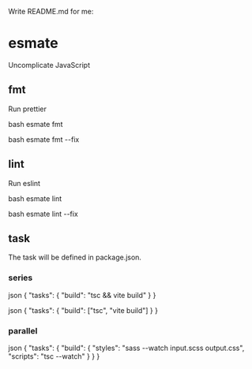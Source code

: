 Write README.md for me:

# esmate

Uncomplicate JavaScript

## fmt

Run prettier

bash esmate fmt

bash esmate fmt --fix

## lint

Run eslint

bash esmate lint

bash esmate lint --fix

## task

The task will be defined in package.json.

### series

json { "tasks": { "build": "tsc && vite build" } }

json { "tasks": { "build": ["tsc", "vite build"] } }

### parallel

json { "tasks": { "build": { "styles": "sass --watch input.scss output.css", "scripts": "tsc --watch" } } }
